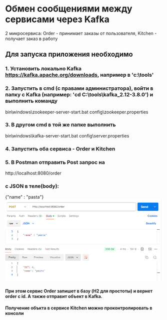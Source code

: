 # Обмен сообщениями между сервисами через Kafka
2 микросервиса: Order - принимает заказы от пользователя, Kitchen - получает заказ в работу
## Для запуска приложения необходимо
### 1. Установить локально Kafka https://kafka.apache.org/downloads, например в 'c:\tools'
### 2. Запустить в cmd (с правами администратора), войти в папку с Kafka (например: 'cd C:\tools\kafka_2.12-3.8.0') и выполнить команду 
bin\windows\zookeeper-server-start.bat config\zookeeper.properties 
### 3. В другом cmd в той же папке выполнить 
bin\windows\kafka-server-start.bat config\server.properties
### 4. Запустить оба сервиса - Order и Kitchen
### 5. В Postman отправить Post запрос на 
http://localhost:8080/order
### с JSON в теле(body):
{"name" : "pasta"}
![Alt](images/postman.png)
#### При этом сервис Order запишет в базу (H2 для простоты) и вернет order с id. А также отправит объект в Kafka.
#### Получение объкта в сервисе Kitchen можно проконтролировать в консоли
